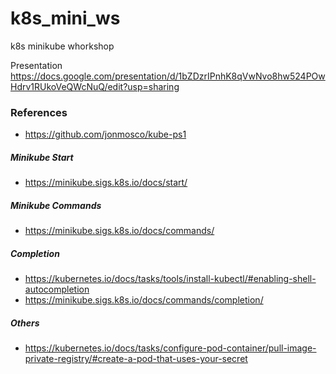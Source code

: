 # k8s_mini_ws
k8s minikube whorkshop

Presentation https://docs.google.com/presentation/d/1bZDzrIPnhK8qVwNvo8hw524POwHdrv1RUkoVeQWcNuQ/edit?usp=sharing

### References

- https://github.com/jonmosco/kube-ps1

##### Minikube Start
- https://minikube.sigs.k8s.io/docs/start/

##### Minikube Commands
- https://minikube.sigs.k8s.io/docs/commands/

##### Completion
- https://kubernetes.io/docs/tasks/tools/install-kubectl/#enabling-shell-autocompletion
- https://minikube.sigs.k8s.io/docs/commands/completion/

##### Others
- https://kubernetes.io/docs/tasks/configure-pod-container/pull-image-private-registry/#create-a-pod-that-uses-your-secret
